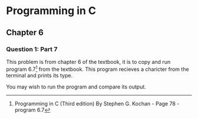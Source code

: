 # Programming in C
## Chapter 6
### Question 1: Part 7

This problem is from chapter 6 of the textbook, it is to copy and run program 6.7[^1] from the textbook. This program recieves a charicter from the terminal and prints its type.

You may wish to run the program and compare its output.

[^1]: Programming in C (Third edition) By Stephen G. Kochan - Page 78 - program 6.7